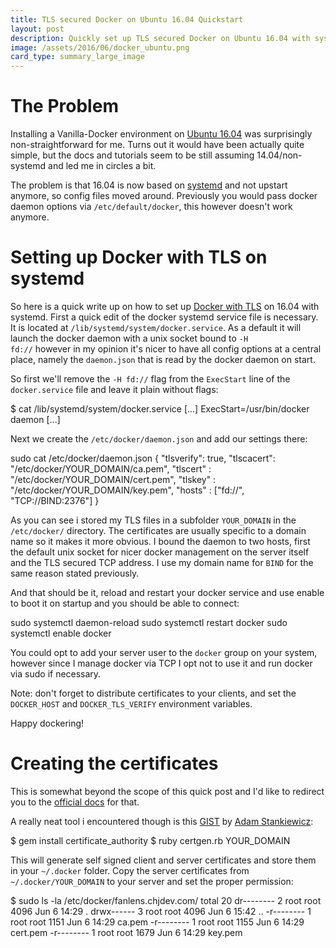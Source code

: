 ```yaml
---
title: TLS secured Docker on Ubuntu 16.04 Quickstart
layout: post
description: Quickly set up TLS secured Docker on Ubuntu 16.04 with systemd
image: /assets/2016/06/docker_ubuntu.png
card_type: summary_large_image
---
```


The Problem
===========

Installing a Vanilla-Docker environment on [Ubuntu
16.04](http://releases.ubuntu.com/16.04/) was surprisingly non-straightforward
for me. Turns out it would have been actually quite simple, but the docs and
tutorials seem to be still assuming 14.04/non-systemd and led me in circles a
bit.

The problem is that 16.04 is now based on
[systemd](https://wiki.ubuntu.com/SystemdForUpstartUsers) and not upstart
anymore, so config files moved around.  Previously you would pass docker daemon
options via <code>/etc/default/docker</code>, this however doesn't work
anymore.

Setting up Docker with TLS on systemd
=====================================

So here is a quick write up on how to set up [Docker with
TLS](https://docs.docker.com/engine/security/https/) on 16.04 with systemd.
First a quick edit of the docker systemd service file is necessary. It is
located at <code>/lib/systemd/system/docker.service</code>.  As a default it
will launch the docker daemon with a unix socket bound to <code>-H fd://</code>
however in my opinion it's nicer to have all config options at a central place,
namely the <code>daemon.json</code> that is read by the docker daemon on start.

So first we'll remove the <code>-H fd://</code> flag from the
<code>ExecStart</code> line of the <code>docker.service</code> file and leave
it plain without flags:

  $ cat /lib/systemd/system/docker.service
  [...]
  ExecStart=/usr/bin/docker daemon
  [...]

Next we create the <code>/etc/docker/daemon.json</code> and add our settings
there:

  sudo cat /etc/docker/daemon.json
  {
    "tlsverify": true,
    "tlscacert": "/etc/docker/YOUR_DOMAIN/ca.pem",
    "tlscert"  : "/etc/docker/YOUR_DOMAIN/cert.pem",
    "tlskey"   : "/etc/docker/YOUR_DOMAIN/key.pem",
    "hosts"    : ["fd://", "TCP://BIND:2376"]
  }

As you can see i stored my TLS files in a subfolder <code>YOUR_DOMAIN</code> in
the <code>/etc/docker/</code> directory. The certificates are usually specific
to a domain name so it makes it more obvious.  I bound the daemon to two hosts,
first the default unix socket for nicer docker management on the server itself
and the TLS secured TCP address. I use my domain name for <code>BIND</code> for
the same reason stated previously.

And that should be it, reload and restart your docker service and use enable to
boot it on startup and you should be able to connect:

  sudo systemctl daemon-reload
  sudo systemctl restart docker
  sudo systemctl enable docker

You could opt to add your server user to the <code>docker</code> group on your
system, however since I manage docker via TCP I opt not to use it and run
docker via sudo if necessary.

Note: don't forget to distribute certificates to your clients, and  set the
<code>DOCKER_HOST</code> and <code>DOCKER_TLS_VERIFY</code> environment
variables.

Happy dockering!

Creating the certificates
=========================

This is somewhat beyond the scope of this quick post and I'd like to redirect
you to the [official docs](https://docs.docker.com/engine/security/https/) for
that.

A really neat tool i encountered though is this
[GIST](https://gist.github.com/sheerun/ccdeff92ea1668f3c75f) by [Adam
Stankiewicz](https://github.com/sheerun):

  $ gem install certificate_authority
  $ ruby certgen.rb YOUR_DOMAIN

This will generate self signed client and server certificates and store them in
your <code>~/.docker</code> folder. Copy the server certificates from
<code>~/.docker/YOUR_DOMAIN</code> to your server and set the proper
permission:

  $ sudo ls -la /etc/docker/fanlens.chjdev.com/
  total 20
  dr-------- 2 root root 4096 Jun  6 14:29 .
  drwx------ 3 root root 4096 Jun  6 15:42 ..
  -r-------- 1 root root 1151 Jun  6 14:29 ca.pem
  -r-------- 1 root root 1155 Jun  6 14:29 cert.pem
  -r-------- 1 root root 1679 Jun  6 14:29 key.pem


